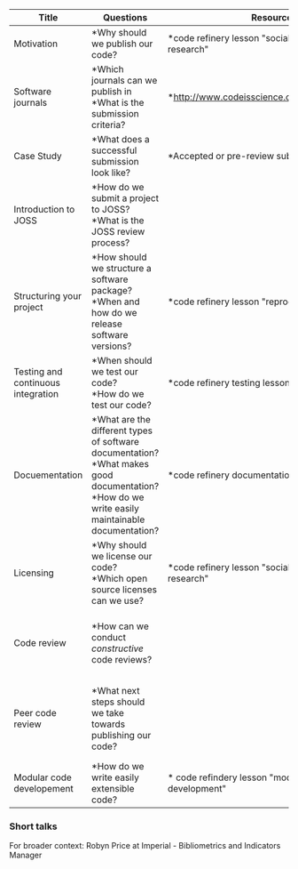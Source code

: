 

| Title  | Questions  | Resources  | Notes |
|---|---|---|---|
| Motivation  | \*Why should we publish our code?  | \*code refinery lesson "social coding and open research"  ||
| Software journals   | \*Which journals can we publish in </br> \*What is the submission criteria?  |  \*http://www.codeisscience.com/journal_table.html  | Focus on JOSS|
| Case Study  | \*What does a successful submission look like?  | \*Accepted or pre-review submissions to JOSS  | Participants work in pairs to look at a software project and discuss how JOSS criteria is met |
| Introduction to JOSS | \*How do we submit a project to JOSS? </br> \*What is the JOSS review process? |  |Invite JOSS topic editor? </br> Could combine at end of first day with drinks for informal session |
| Structuring your project | \*How should we structure a software package? </br> \*When and how do we release software versions? | \*code refinery lesson "reproducible research"| |
| Testing and continuous integration | \*When should we test our code?</br> \*How do we test our code? | \*code refinery testing lesson | |
|Docuementation | \*What are the different types of software documentation?</br> \*What makes good documentation?</br>\*How do we write easily maintainable documentation? | \*code refinery documentation lesson | |
|Licensing| \*Why should we license our code? </br> \*Which open source licenses can we use? | \*code refinery lesson "social coding and open research" | |
|Code review| \*How can we conduct *constructive* code reviews?| | Ask Alex Hill to deliver this? https://www.alexandra-hill.com/2018/06/25/the-art-of-giving-and-receiving-code-reviews/ |
| Peer code review | \*What next steps should we take towards publishing our code? | | Participants work in pairs: 15 minutes to look at each others code, 15 minutes to identify what the next steps are towards publishing the code |
| Modular code developement | \*How do we write easily extensible code? | \* code refindery lesson "modular code development"| I think this is difficult to teach in a short time frame - not sure whether to include or not? |


### Short talks

For broader context: Robyn Price at Imperial - Bibliometrics and Indicators Manager
